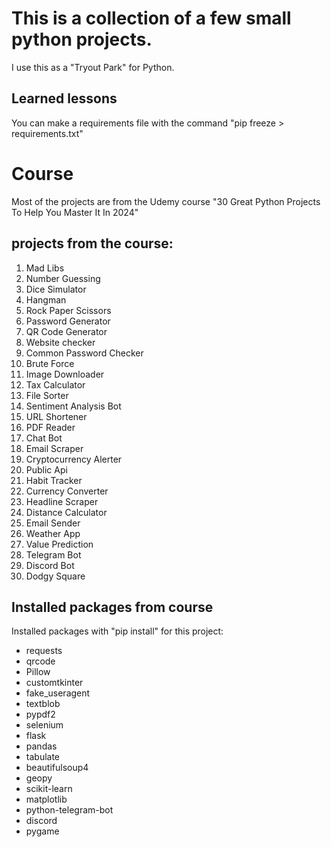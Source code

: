 # This is a collection of a few small python projects.
I use this as a "Tryout Park" for Python.

## Learned lessons
You can make a requirements file with the command "pip freeze > requirements.txt"

# Course
Most of the projects are from the Udemy course "30 Great Python Projects To Help You Master It In 2024"
## projects from the course:
1. Mad Libs
2. Number Guessing
3. Dice Simulator
4. Hangman
5. Rock Paper Scissors
6. Password Generator
7. QR Code Generator
8. Website checker
9. Common Password Checker
10. Brute Force
11. Image Downloader
12. Tax Calculator
13. File Sorter
14. Sentiment Analysis Bot
15. URL Shortener
16. PDF Reader
17. Chat Bot
18. Email Scraper
19. Cryptocurrency Alerter
20. Public Api
21. Habit Tracker
22. Currency Converter
23. Headline Scraper
24. Distance Calculator
25. Email Sender
26. Weather App
27. Value Prediction
28. Telegram Bot
29. Discord Bot
30. Dodgy Square

## Installed packages from course
Installed packages with "pip install" for this project:
- requests
- qrcode
- Pillow
- customtkinter
- fake_useragent
- textblob
- pypdf2
- selenium
- flask
- pandas
- tabulate
- beautifulsoup4
- geopy
- scikit-learn
- matplotlib
- python-telegram-bot
- discord
- pygame